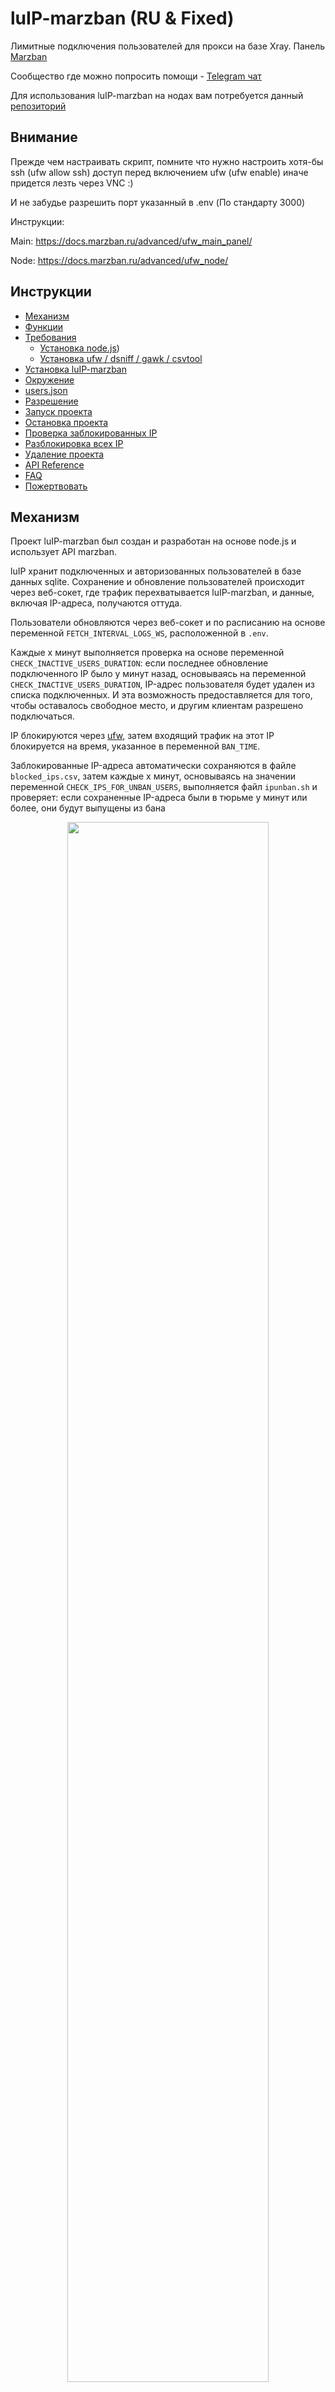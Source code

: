 # luIP-marzban (RU & Fixed)
Лимитные подключения пользователей для прокси на базе Xray. Панель [Marzban](https://github.com/Gozargah/Marzban)

Сообщество где можно попросить помощи - [Telegram чат](https://t.me/gozargah_marzban) 

Для использования luIP-marzban на нодах вам потребуется данный [репозиторий](https://github.com/sm1ky/luIP-marzban-node)

## Внимание
Прежде чем настраивать скрипт, помните что нужно настроить хотя-бы ssh (ufw allow ssh) доступ перед включением ufw (ufw enable) иначе придется лезть через VNC :)

И не забудье разрешить порт указанный в .env (По стандарту 3000)

Инструкции: 

Main: https://docs.marzban.ru/advanced/ufw_main_panel/

Node: https://docs.marzban.ru/advanced/ufw_node/

## Инструкции

- [Механизм](https://github.com/sm1ky/luIP-marzban/tree/main#Механизм)
- [Функции](https://github.com/sm1ky/luIP-marzban/tree/main#Функции)
- [Требования](https://github.com/sm1ky/luIP-marzban/tree/main#Установка)
  - [Установка node.js](https://github.com/sm1ky/luIP-marzban/tree/main#Установка-Node.js))
  - [Установка ufw / dsniff / gawk / csvtool](https://github.com/sm1ky/luIP-marzban/tree/main#Установка-Node.js)
- [Установка luIP-marzban](https://github.com/sm1ky/luIP-marzban/tree/main#Установка-Node.js)
- [Окружение](https://github.com/sm1ky/luIP-marzban/tree/main#файл-env-для-luip-marzban)
- [users.json](https://github.com/sm1ky/luIP-marzban/tree/main#usersjson)
- [Разрешение](https://github.com/sm1ky/luIP-marzban/tree/main#разрешение-на-использование-ipbansh--ipunbansh--restore_banned_ipssh--unbanallsh)
- [Запуск проекта](https://github.com/sm1ky/luIP-marzban/tree/main#запуск-проекта)
- [Остановка проекта](https://github.com/sm1ky/luIP-marzban/tree/main#остановка-luip)
- [Проверка заблокированных IP](https://github.com/sm1ky/luIP-marzban/tree/main#проверка-заблокированных-ip-адресов)
- [Разблокировка всех IP](https://github.com/sm1ky/luIP-marzban/tree/main#разблокировать-все-ip-адреса)
- [Удаление проекта](https://github.com/sm1ky/luIP-marzban/tree/main#Удаление)
- [API Reference](https://github.com/sm1ky/luIP-marzban/tree/main#api-reference)
- [FAQ](https://github.com/sm1ky/luIP-marzban/tree/main#часто-задаваемые-вопросы)
- [Пожертвовать](https://github.com/sm1ky/luIP-marzban/tree/main#часто-задаваемые-вопросы)


## Механизм

Проект luIP-marzban был создан и разработан на основе node.js и использует API marzban.

luIP хранит подключенных и авторизованных пользователей в базе данных sqlite. Сохранение и обновление пользователей происходит через веб-сокет, где трафик перехватывается luIP-marzban, и данные, включая IP-адреса, получаются оттуда.

Пользователи обновляются через веб-сокет и по расписанию на основе переменной `FETCH_INTERVAL_LOGS_WS`, расположенной в `.env`.

Каждые x минут выполняется проверка на основе переменной `CHECK_INACTIVE_USERS_DURATION`: если последнее обновление подключенного IP было y минут назад, основываясь на переменной `CHECK_INACTIVE_USERS_DURATION`, IP-адрес пользователя будет удален из списка подключенных. И эта возможность предоставляется для того, чтобы оставалось свободное место, и другим клиентам разрешено подключаться.

IP блокируются через [ufw](https://help.ubuntu.ru/wiki/руководство_по_ubuntu_server/безопасность/firewall#ufw_-_простой_firewall), затем входящий трафик на этот IP блокируется на время, указанное в переменной `BAN_TIME`.

Заблокированные IP-адреса автоматически сохраняются в файле `blocked_ips.csv`, затем каждые x минут, основываясь на значении переменной `CHECK_IPS_FOR_UNBAN_USERS`, выполняется файл `ipunban.sh` и проверяет: если сохраненные IP-адреса были в тюрьме y минут или более, они будут выпущены из бана

<p align="center" width="100%">
    <img width="80%" src="https://github.com/mmdzov/luIP-marzban/blob/7b92fabdad4ab1e7ea818fd988b9875c866b8eaa/luIP-marzban.jpg" />
</p>

## Функции

- Автоматические журналы (логи)
- Работа с Telegram ботом 
- API
- Определение конкретных пользователей
- Импорт/Экспорт резевной копии пользователей
- Блокировка по IP 
- Поддержка [Marzban Node](https://github.com/Gozargah/Marzban-node)

## Установка

Если у вас нет установленного node.js на вашем сервере, установите его с помощью nvm

#### Установка Node.js
```bash
  curl -o- https://raw.githubusercontent.com/nvm-sh/nvm/v0.38.0/install.sh | bash
  source ~/.bashrc
  nvm install --lts
```


#### Установка других зависимостей

```bash
  sudo apt-get update
  sudo apt-get install -y ufw
  sudo apt-get install -y dsniff
  sudo apt-get install -y gawk
  sudo apt-get install -y csvtool
  npm install pm2 -g
```


#### Установка luIP-marzban
```bash
  git clone https://github.com/sm1ky/luIP-marzban.git
  cd luIP-marzban
  cp .env.example .env
  npm install
```

## Файл .env для luIP-marzban
```bash
  # Откройте папку проекта, затем выполните следующую команду
  nano .env или vim .nano
```


#### Конфигурация адреса Marzban
| Parameter | Description                |
| :-------- | :------------------------- |
| `ADDRESS` | Ваш домен или поддомен. Например: example.com или sub.example.com (Поддерживает IP) |
| `PORT_ADDRESS` | Порт вашего домена. Например: 443 |
| `SSL` | Есть ли SSL на домене? Например: true или false |


#### Конфигурация Marzban 

| Parameter | Description                |
| :-------- | :------------------------- |
| `P_USER` | Введите имя пользователя панели Marzban, например: admin |
| `P_PASS` | Введите пароль панели Marzban, например: admin |

#### Конфигурация luIP-marzban

| Parameter | Description                |
| :-------- | :------------------------- |
| `MAX_ALLOW_USERS` | Максимальное количество пользователей, которые могут подключиться к прокси, например: 1 |
| `BAN_TIME` | Продолжительность времени, в течение которой IP находится в бане в минутах, например: 5 |

#### Расширенная конфигурация

| Parameter | Description                |
| :-------- | :------------------------- |
| `FETCH_INTERVAL_LOGS_WS` | На его основе каждые x секунд проверяются журналы веб-сокета для отслеживания трафика, например: 1 |
| `CHECK_INACTIVE_USERS_DURATION` | Каждые x минут проверяются пользователи, последнее обновление которых было x минут назад или ранее, например: 5 |
| `CHECK_IPS_FOR_UNBAN_USERS` | Каждые x минут проверяются все IP-адреса, если они находятся в бане больше времени, указанного в BAN_TIME, они будут разблокированы, например: 1 |
| `SSH_PORT` | Введите свой порт ssh в этом разделе. 22 установлен по умолчанию |
| `TESTSCRIPTS` | Если вы хотите проверить систему блировки и при этом не блокировать юзера. Установите true. По стандарту false |

#### Конфигурация Telegram бота

| Parameter | Description                |
| :-------- | :------------------------- |
| `TG_ENABLE` | Если вы хотите использовать бота Telegram для логов, установите этому значению `true` |
| `TG_TOKEN` | Токен бота, который вы получили от @botfather |
| `TG_ADMIN` | Ваш идентификатор пользователя, который вы получили от @userinfobot |

## users.json 
Вы можете установить конкретных пользователей в файле users.json

- Приоритет всегда у этого файла

В приведенном ниже примере admin - это имя прокси, и 2 представляет максимальное количество пользователей, которые могут быть подключены.

#### luIP-marzban/users.json
```json
  [
    ["admin", 2],
    ["user", 10]
  ]
```

## Разрешение на использование ipban.sh && ipunban.sh && restore_banned_ips.sh && unbanall.sh
Для того чтобы файлы работали, необходимо дать разрешение на их использование.
```bash
  # Откройте папку проекта, затем выполните следующую команду
  chmod +x ./ipban.sh
  chmod +x ./ipunban.sh
  chmod +x ./restore_banned_ips.sh
  chmod +x ./unbanall.sh
```


## Запуск проекта
После настройки проекта запустите его
```bash
  # Откройте папку проекта, затем выполните следующую команду
  npm start

```

## Остановка luIP

Вы можете выполнить команду ниже, но когда угодно вы можете перейти в путь проекта [ `cd /luIP-marzban` ] и ввести `npm start`, luIP снова запустится.

```bash
pm2 kill
pm2 flush # Удаляет логи
```

## Проверка заблокированных IP-адресов

```bash
sudo ufw status numbered | awk '/DENY/ {gsub(/[\[\]]/, ""); for(i=1; i<=NF; i++) { if ($i == "DENY") printf "%s | %s | %s %s | %s\n", $1, $(i-1), $i, $(i+1), $(i+2) }}'
```

## Удалить заблокированный IP-адрес
NUM - полученный из команды выше, содержится первым
```bash
sudo ufw delete NUM 
```

## Разблокировать все IP-адреса
```bash
bash ./unbanall.sh
```

## Удаление
```bash
pm2 kill
sudo rm -rf /luIP-marzban
```


## API Reference

Мы узнаем следующие переменные среды, которые расположены в файле .env по умолчанию.

##### При использовании api данные будут сохранены в файле с именем users.csv, и этот файл имеет более высокий приоритет при чтении, чем MAX_ALLOW_USERS и users.json, так же как users.json имеет более высокий приоритет, чем MAX_ALLOW_USERS.


| Параметр | Описание                |
| :-------- | :------------------------- |
| `API_ENABLE` | Если вы хотите использовать API, установите значение этой переменной равным `true` |
| `API_SECRET` | Краткий секрет для access_token. Тип шифрования access_token - AES, и в access_token включается только срок действия токена. secret - это пароль для шифрования и дешифрования access_token с использованием AES. |
| `API_PATH` | Отображает путь api по умолчанию /api |
| `API_LOGIN` | Введите желаемое имя пользователя и пароль в формате username:password, чтобы вы могли авторизоваться для получения токена |
| `API_EXPIRE_TOKEN_AT` | У каждого полученного access_token есть срок действия. Вы можете установить его здесь |
| `API_PORT` | Выберите порт для вашего api-адреса. Также убедитесь, что он не занят. По умолчанию 3000 |

Ссылка по умолчанию: https://example.com:4000/api

#### Получение access_token

```http
  POST /api/token
```

| Параметр | Тип     | Описание                |
| :-------- | :------- | :------------------------- |
| `username` | `string` | **Обязательно**. Ваше имя пользователя `API_LOGIN` |
| `password` | `string` | **Обязательно**. Ваш пароль `API_LOGIN` |


#### Примечание: Во всех следующих API отправляйте значение api_key: YOUR_ACCESS_TOKEN в заголовке. (Замените YOUR_ACCESS_TOKEN на значение, которое вы получили из /api/token)

#### Добавить пользователя

```http
  POST /api/add
```

| Параметр | Тип     | Описание                       |
| :-------- | :------- | :-------------------------------- |
| `email`      | `string` | **Обязательно**. Имя пользователя. Например: admin |
| `limit`      | `number` | **Обязательно**. Сколько одновременно подключений может быть? |

#### Обновить пользователя

```http
  POST /api/update
```

| Параметр | Тип     | Описание                       |
| :-------- | :------- | :-------------------------------- |
| `email`      | `string` | **Обязательно**. Имя пользователя. Например: admin |
| `limit`      | `number` | **Обязательно**. Сколько одновременно подключений может быть? |

#### Удалить пользователя

```http
  GET /api/delete/<email>
```

| Параметр | Тип     | Описание                       |
| :-------- | :------- | :-------------------------------- |
| `email`      | `string` | **Обязательно**. Имя пользователя. Например: admin |

#### Очистить luIP базу (users.json)

```http
  GET /api/clear
```



## Часто задаваемые вопросы

#### Если есть изменения в marzban-node, нужно ли перезапускать luIP?

Да, чтобы применить изменения, необходимо перезапустить luIP с помощью следующей команды

```bash
# Сначала откройте папку проекта с помощью следующей команды
cd /luIP-marzban

# Затем выполните следующуюкоманду
pm2 kill
npm start
```

## Пожертвовать
Если вам нравится и это работает для вас, вы можете сделать пожертвование на поддержку, разработку и улучшение luIP-marzban для русскоговорящих людей. Желаем вам всего наилучшего

1. Tron: `TSrhAJEYqYHzuGYjsUqC46mmCx7Jp27dvX`
2. Тинькофф: `2200700951484392`
3. Напишите мне в [Telegram](https://t.me/sm1ky) и я предоставлю нужные вам реквизиты

## Автор оригинального скрипта и его репозиторий
Автор: [mmdzdov](https://github.com/mmdzov)
Репозиторий: [luIP-marzban](https://github.com/mmdzov/luIP-marzban)
